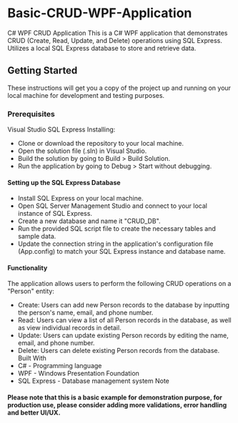 # Basic-CRUD-WPF-Application
C# WPF CRUD Application
This is a C# WPF application that demonstrates CRUD (Create, Read, Update, and Delete) operations using SQL Express. Utilizes a local SQL Express database to store and retrieve data.

## Getting Started
These instructions will get you a copy of the project up and running on your local machine for development and testing purposes.

### Prerequisites
Visual Studio
SQL Express
Installing:
- Clone or download the repository to your local machine.
- Open the solution file (.sln) in Visual Studio.
- Build the solution by going to Build > Build Solution.
- Run the application by going to Debug > Start without debugging.
#### Setting up the SQL Express Database
- Install SQL Express on your local machine.
- Open SQL Server Management Studio and connect to your local instance of SQL Express.
- Create a new database and name it "CRUD_DB".
- Run the provided SQL script file to create the necessary tables and sample data.
- Update the connection string in the application's configuration file (App.config) to match your SQL Express instance and database name.
#### Functionality
The application allows users to perform the following CRUD operations on a "Person" entity:

- Create: Users can add new Person records to the database by inputting the person's name, email, and phone number.
- Read: Users can view a list of all Person records in the database, as well as view individual records in detail.
- Update: Users can update existing Person records by editing the name, email, and phone number.
- Delete: Users can delete existing Person records from the database.
Built With
- C# - Programming language
- WPF - Windows Presentation Foundation
- SQL Express - Database management system
Note
#### Please note that this is a basic example for demonstration purpose, for production use, please consider adding more validations, error handling and better UI/UX.
